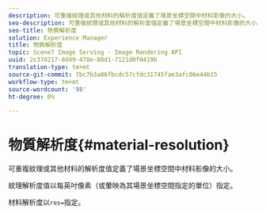 ```yaml
---
description: 可重複紋理或其他材料的解析度值定義了場景坐標空間中材料影像的大小。
seo-description: 可重複紋理或其他材料的解析度值定義了場景坐標空間中材料影像的大小。
seo-title: 物質解析度
solution: Experience Manager
title: 物質解析度
topic: Scene7 Image Serving - Image Rendering API
uuid: 2c37d217-8d49-478e-88d1-7121d0f0419b
translation-type: tm+mt
source-git-commit: 7bc7b3a86fbcdc57cfdc31745fae3afc06e44b15
workflow-type: tm+mt
source-wordcount: '98'
ht-degree: 0%

---
```



# 物質解析度{#material-resolution}

可重複紋理或其他材料的解析度值定義了場景坐標空間中材料影像的大小。

紋理解析度值以每英吋像素（或暈映為其場景坐標空間指定的單位）指定。

材料解析度以`res=`指定。
